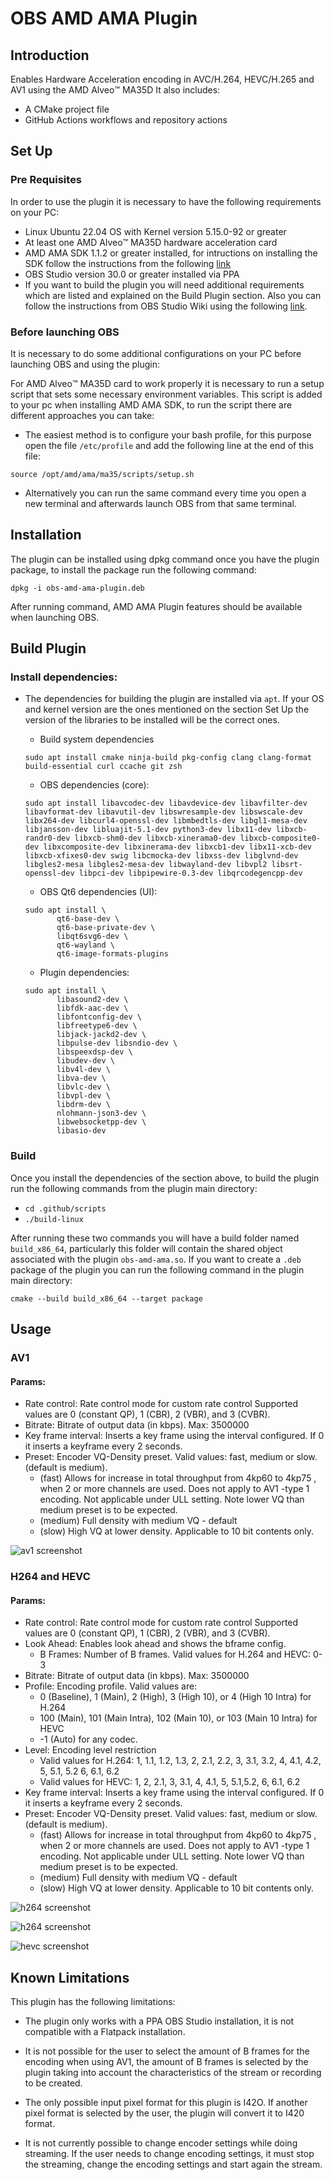 # OBS AMD AMA Plugin

## Introduction

Enables Hardware Acceleration encoding in AVC/H.264, HEVC/H.265 and AV1 using the AMD Alveo™️ MA35D
It also includes:

* A CMake project file
* GitHub Actions workflows and repository actions

## Set Up

### Pre Requisites

In order to use the plugin it is necessary to have the following requirements on your PC:

* Linux Ubuntu 22.04 OS with Kernel version 5.15.0-92 or greater
* At least one AMD Alveo™️ MA35D hardware acceleration card
* AMD AMA SDK 1.1.2 or greater installed, for intructions on installing the SDK follow the instructions from the following [link](https://amd.github.io/ama-sdk/v1.1.1/getting_started_on_prem.html)
* OBS Studio version 30.0 or greater installed via PPA
* If you want to build the plugin you will need additional requirements which are listed and explained on the Build Plugin section. Also you can follow the instructions from OBS Studio Wiki using the following [link](https://github.com/obsproject/obs-studio/wiki/Build-Instructions-For-Linux).

### Before launching OBS

It is necessary to do some additional configurations on your PC before launching OBS and using the plugin:

For AMD Alveo™️ MA35D card to work properly it is necessary to run a setup script that sets some necessary environment variables. This script is added to your pc when installing AMD AMA SDK, to run the script there are different approaches you can take: 

* The easiest method is to configure your bash profile, for this purpose open the file `/etc/profile` and add the following line at the end of this file:

`source /opt/amd/ama/ma35/scripts/setup.sh`

* Alternatively you can run the same command every time you open a new terminal and afterwards launch OBS from that same terminal.

## Installation

The plugin can be installed using dpkg command once you have the plugin package, to install the package run the following command:

`dpkg -i obs-amd-ama-plugin.deb`

After running command, AMD AMA Plugin features should be available when launching OBS.

## Build Plugin

### Install dependencies: 

* The dependencies for building the plugin are installed via `apt`. If your OS and kernel version are the ones mentioned on the section Set Up the version of the libraries to be installed will be the correct ones.

    * Build system dependencies
    ```
    sudo apt install cmake ninja-build pkg-config clang clang-format build-essential curl ccache git zsh
    ```

    * OBS dependencies (core):
    ```
    sudo apt install libavcodec-dev libavdevice-dev libavfilter-dev libavformat-dev libavutil-dev libswresample-dev libswscale-dev libx264-dev libcurl4-openssl-dev libmbedtls-dev libgl1-mesa-dev libjansson-dev libluajit-5.1-dev python3-dev libx11-dev libxcb-randr0-dev libxcb-shm0-dev libxcb-xinerama0-dev libxcb-composite0-dev libxcomposite-dev libxinerama-dev libxcb1-dev libx11-xcb-dev libxcb-xfixes0-dev swig libcmocka-dev libxss-dev libglvnd-dev libgles2-mesa libgles2-mesa-dev libwayland-dev libvpl2 libsrt-openssl-dev libpci-dev libpipewire-0.3-dev libqrcodegencpp-dev
    ```

    * OBS Qt6 dependencies (UI):
    ```
    sudo apt install \
           qt6-base-dev \
           qt6-base-private-dev \
           libqt6svg6-dev \
           qt6-wayland \
           qt6-image-formats-plugins
    ```

    * Plugin dependencies:
    ```
    sudo apt install \
           libasound2-dev \
           libfdk-aac-dev \
           libfontconfig-dev \
           libfreetype6-dev \
           libjack-jackd2-dev \
           libpulse-dev libsndio-dev \
           libspeexdsp-dev \
           libudev-dev \
           libv4l-dev \
           libva-dev \
           libvlc-dev \
           libvpl-dev \
           libdrm-dev \
           nlohmann-json3-dev \
           libwebsocketpp-dev \
           libasio-dev
    ```

### Build
Once you install the dependencies of the section above, to build the plugin run the following commands from the plugin main directory:

* `cd .github/scripts`
* `./build-linux`

After running these two commands you will have a build folder named `build_x86_64`, particularly this folder will contain the shared object associated with the plugin `obs-amd-ama.so`. If you want to create a `.deb` package of the plugin you can run the following command in the plugin main directory:

`cmake --build build_x86_64 --target package`

## Usage

### AV1
#### Params:
* Rate control: Rate control mode for custom rate control Supported values are 0 (constant QP), 1 (CBR), 2 (VBR), and 3 (CVBR).
* Bitrate: Bitrate of output data (in kbps). Max: 3500000
* Key frame interval: Inserts a key frame using the interval configured. If 0 it inserts a keyframe every 2 seconds.
* Preset: Encoder VQ-Density preset. Valid values: fast, medium or slow. (default is medium).
  - (fast) Allows for increase in total throughput from 4kp60 to 4kp75 , when 2 or more channels are used. Does not apply to AV1 -type 1 encoding. Not applicable under ULL setting. Note lower VQ than medium preset is to be expected.
  - (medium) Full density with medium VQ - default
  - (slow) High VQ at lower density. Applicable to 10 bit contents only.

![av1 screenshot](images/av1_screenshot.png)


### H264 and HEVC
#### Params:
* Rate control: Rate control mode for custom rate control Supported values are 0 (constant QP), 1 (CBR), 2 (VBR), and 3 (CVBR).
* Look Ahead: Enables look ahead and shows the bframe config.
  - B Frames: Number of B frames. Valid values for H.264 and HEVC: 0-3
* Bitrate: Bitrate of output data (in kbps). Max: 3500000
* Profile: Encoding profile. Valid values are: 
  - 0 (Baseline), 1 (Main), 2 (High), 3 (High 10), or 4 (High 10 Intra) for H.264 
  - 100 (Main), 101 (Main Intra), 102 (Main 10), or 103 (Main 10 Intra) for HEVC 
  - -1 (Auto) for any codec.
* Level: Encoding level restriction
  - Valid values for H.264: 1, 1.1, 1.2, 1.3, 2, 2.1, 2.2, 3, 3.1, 3.2, 4, 4.1, 4.2, 5, 5.1, 5.2 6, 6.1, 6.2
  - Valid values for HEVC: 1, 2, 2.1, 3, 3.1, 4, 4.1, 5, 5.1,5.2, 6, 6.1, 6.2
* Key frame interval: Inserts a key frame using the interval configured. If 0 it inserts a keyframe every 2 seconds.
* Preset: Encoder VQ-Density preset. Valid values: fast, medium or slow. (default is medium).
  - (fast) Allows for increase in total throughput from 4kp60 to 4kp75 , when 2 or more channels are used. Does not apply to AV1 -type 1 encoding. Not applicable under ULL setting. Note lower VQ than medium preset is to be expected.
  - (medium) Full density with medium VQ - default
  - (slow) High VQ at lower density. Applicable to 10 bit contents only.

![h264 screenshot](images/h264_screenshot.png)

![h264 screenshot](images/h264_look_ahead_screenshot.png)

![hevc screenshot](images/hevc_screenshot.png)

## Known Limitations

This plugin has the following limitations:

* The plugin only works with a PPA OBS Studio installation, it is not compatible with a Flatpack installation.

* It is not possible for the user to select the amount of B frames for the encoding when using AV1, the amount of B frames is selected by the plugin taking into account the characteristics of the stream or recording to be created.

* The only possible input pixel format for this plugin is I42O. If another pixel format is selected by the user, the plugin will convert it to I420 format. 

* It is not currently possible to change encoder settings while doing streaming. If the user needs to change encoding settings, it must stop the streaming, change the encoding settings and start again the stream.

